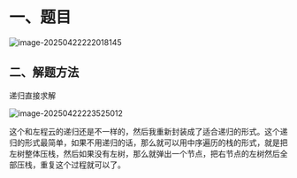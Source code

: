 # 一、题目

![image-20250422222018145](Image/image-20250422222018145.png)

## 二、解题方法

递归直接求解

![image-20250422223525012](C:\Users\q1375854021\AppData\Roaming\Typora\typora-user-images\image-20250422223525012.png)

这个和左程云的递归还是不一样的，然后我重新封装成了适合递归的形式。这个递归的形式最简单，如果不用递归的话，那么就可以用中序遍历的栈的形式，就是把左树整体压栈，然后如果没有左树，那么就弹出一个节点，把右节点的左树然后全部压栈，重复这个过程就可以了。

